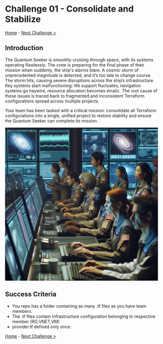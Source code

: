 # Challenge 01 - Consolidate and Stabilize

[Home](../README.md) - [Next Challenge >](Challenge-02.md)

## Introduction

The Quantum Seeker is smoothly cruising through space, with its systems operating flawlessly. The crew is preparing for the final phase of their mission when suddenly, the ship's alarms blare. A cosmic storm of unprecedented magnitude is detected, and it’s too late to change course. The storm hits, causing severe disruptions across the ship’s infrastructure. Key systems start malfunctioning: life support fluctuates, navigation systems go haywire, resource allocation becomes erratic. The root cause of these issues is traced back to fragmented and inconsistent Terraform configurations spread across multiple projects.

Your team has been tasked with a critical mission: consolidate all Terraform configurations into a single, unified project to restore stability and ensure the Quantum Seeker can complete its mission.

<img src="images/crew-storm.png" width="512"/>

## Success Criteria

- You repo has a folder containing as many .tf files as you have team members. 
- The .tf files contain infrastructure configuration belonging to respective member (RG,VNET,VM)
- provider.tf defined only once.

[Home](../README.md) - [Next Challenge >](Challenge-02.md)
